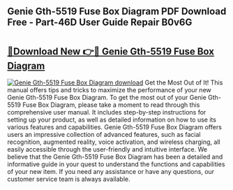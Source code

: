 ## Genie Gth-5519 Fuse Box Diagram PDF Download Free - Part-46D User Guide Repair B0v6G

# <h2><a href="http://dfu6wb.blite.top/?on=Genie+Gth-5519+Fuse+Box+Diagram">🔗Download New 👉🔴 Genie Gth-5519 Fuse Box Diagram</a></h2>

[![Genie Gth-5519 Fuse Box Diagram download](https://i.imgur.com/lujVjoI.png)](http://dfu6wb.blite.top/?on=Genie+Gth-5519+Fuse+Box+Diagram)
Get the Most Out of It! This manual offers tips and tricks to maximize the performance of your new Genie Gth-5519 Fuse Box Diagram. To get the most out of your Genie Gth-5519 Fuse Box Diagram, please take a moment to read through this comprehensive user manual. It includes step-by-step instructions for setting up your product, as well as detailed information on how to use its various features and capabilities. Genie Gth-5519 Fuse Box Diagram offers users an impressive collection of advanced features, such as facial recognition, augmented reality, voice activation, and wireless charging, all easily accessible through the user-friendly and intuitive interface. We believe that the Genie Gth-5519 Fuse Box Diagram has been a detailed and informative guide in your quest to understand the functions and capabilities of your new item. If you need any assistance or have any questions, our customer service team is always available.
